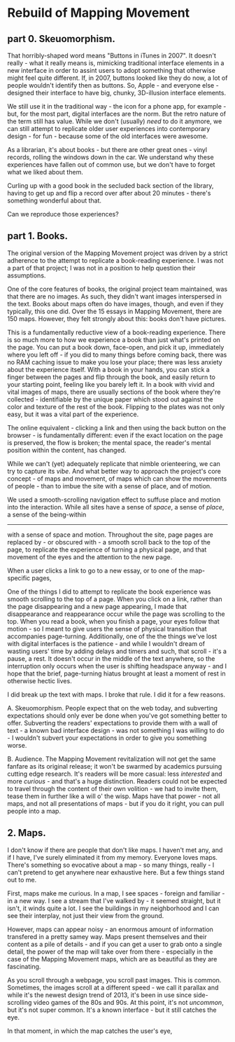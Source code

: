 # Rebuild of Mapping Movement

## part 0. Skeuomorphism.

That horribly-shaped word means "Buttons in iTunes in 2007". It doesn't really - what it really means is, mimicking traditional interface elements in a new interface in order to assint users to adopt something that otherwise might feel quite different. If, in 2007, buttons looked like they do now, a lot of people wouldn't identify then as buttons. So, Apple - and everyone else - designed their interface to have big, chunky, 3D-illusion interface elements.

We still use it in the traditional way - the icon for a phone app, for example - but, for the most part, digital interfaces are the norm. But the retro nature of the term still has value. While we don't (usually) _need_ to do it anymore, we can still attempt to replicate older user experiences into contemporary design - for fun - because some of the old interfaces were awesome.

As a librarian, it's about books - but there are other great ones - vinyl records, rolling the windows down in the car. We understand why these experiences have fallen out of common use, but we don't have to forget what we liked about them.

Curling up with a good book in the secluded back section of the library, having to get up and flip a record over after about 20 minutes - there's something wonderful about that.

Can we reproduce those experiences?

## part 1. Books.

The original version of the Mapping Movement project was driven by a strict adherence to the attempt to replicate a book-reading experience. I was not a part of that project; I was not in a position to help question their assumptions.

One of the core features of books, the original project team maintained, was that there are no images. As such, they didn't want images interspersed in the text. Books about maps often do have images, though, and even if they typically, this one did. Over the 15 essays in Mapping Movement, there are 150 maps. However, they felt strongly about this: books don't have pictures.

This is a fundamentally reductive view of a book-reading experience. There is so much more to how we experience a book than just what's printed on the page. You can put a book down, face-open, and pick it up, immediately where you left off - if you did to many things before coming back, there was no RAM caching issue to make you lose your place; there was less anxiety about the experience itself. With a book in your hands, you can stick a finger between the pages and flip through the book, and easily return to your starting point, feeling like you barely left it. In a book with vivid and vital images of maps, there are usually sections of the book where they're collected - identifiable by the unique paper which stood out against the color and texture of the rest of the book. Flipping to the plates was not only easy, but it was a vital part of the experience.

The online equivalent - clicking a link and then using the back button on the browser - is fundamentally different: even if the exact location on the page is preserved, the flow is broken; the mental space, the reader's mental position within the content, has changed.

While we can't (yet) adequately replicate that nimble orienteering, we can try to capture its _vibe_. And what better way to approach the project's core concept - of maps and movement, of maps which can show the movements of people - than to imbue the site with a sense of place, and of motion.

We used a smooth-scrolling navigation effect to suffuse place and motion into the interaction. While all sites have a sense of _space_, a sense of _place_, a sense of the being-within

---

with a sense of space and motion. Throughout the site, page pages are replaced by - or obscured with - a smooth scroll back to the top of the page, to replicate the experience of turning a physical page, and that movement of the eyes and the attention to the new page.

When a user clicks a link to go to a new essay, or to one of the map-specific pages,

One of the things I did to attempt to replicate the book experience was smooth scrolling to the top of a page. When you click on a link, rather than the page disappearing and a new page appearing, I made that disappearance and reappearance occur while the page was scrolling to the top. When you read a book, when you finish a page, your eyes follow that motion - so I meant to give users the sense of physical transition that accompanies page-turning. Additionally, one of the the things we've lost with digital interfaces is the patience - and while I wouldn't dream of wasting users' time by adding delays and timers and such, that scroll - it's a pause, a rest. It doesn't occur in the middle of the text anywhere, so the interruption only occurs when the user is shifting headspace anyway - and I hope that the brief, page-turning hiatus brought at least a moment of rest in otherwise hectic lives.

I did break up the text with maps. I broke that rule. I did it for a few reasons.

A. Skeuomorphism. People expect that on the web today, and subverting expectations should only ever be done when you've got something better to offer. Subverting the readers' expectations to provide them with a wall of text - a known bad interface design - was not something I was willing to do - I wouldn't subvert your expectations in order to give you something worse.

B. Audience. The Mapping Movement revitalization will not get the same fanfare as its original release; it won't be swarmed by academics pursuing cutting edge research. It's readers will be more casual: less _interested_ and more _curious_ - and that's a huge distinction. Readers could not be expected to travel through the content of their own volition - we had to invite them, tease them in further like a will o' the wisp. Maps have that power - not all maps, and not all presentations of maps - but if you do it right, you can pull people into a map.

## 2. Maps.

I don't know if there are people that don't like maps. I haven't met any, and if I have, I've surely eliminated it from my memory. Everyone loves maps. There's something so evocative about a map - so many things, really - I can't pretend to get anywhere near exhaustive here. But a few things stand out to me.

First, maps make me curious. In a map, I see spaces - foreign and familiar - in a new way. I see a stream that I've walked by - it seemed straight, but it isn't, it winds quite a lot. I see the buildings in my neighborhood and I can see their interplay, not just their view from the ground.

However, maps can appear noisy - an enormous amount of information transfered in a pretty samey way. Maps present themselves and their content as a pile of details - and if you can get a user to grab onto a single detail, the power of the map will take over from there - especially in the case of the Mapping Movement maps, which are as beautiful as they are fascinating.

As you scroll through a webpage, you scroll past images. This is common. Sometimes, the images scroll at a different speed - we call it parallax and while it's the newest design trend of 2013, it's been in use since side-scrolling video games of the 80s and 90s. At this point, it's not _uncommon_, but it's not super common. It's a known interface - but it still catches the eye.

In that moment, in which the map catches the user's eye,
